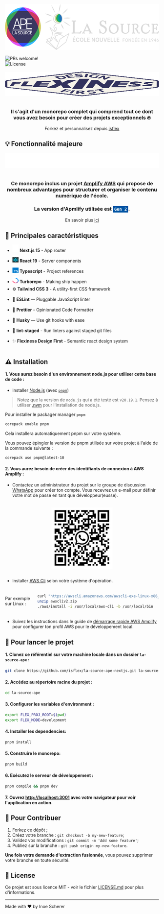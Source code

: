 
<div style="text-align: center; width: 100%;">
  <img src="apps/gateway/public/logo/ape-et-la-source.svg" alt="APE | La Source" align="center" style="width: 100%; height: 150px;" />
</div>

<br>

<div style="width: 100%;">
  <div style="width: 49%;">
    <img src="https://img.shields.io/static/v1?label=PRs&message=welcome&style=for-the-badge&color=24B36B&labelColor=000000" alt="PRs welcome!" align="center" style="height: 28px" />
  </div>
  <div style="width: 49%;">
    <img src="https://img.shields.io/github/license/chhpt/typescript-nextjs-starter?style=for-the-badge&color=24B36B&labelColor=000000" alt="License" align="center" style="height: 28px;" />
  </div>
</div>

<br>

<div style="text-align: center; width: 100%;">
  <img src="apps/gateway/public/logo/filled/rectangle/logo_flexiness_2.svg" alt="Flexiness | Design First" align="center" style="width: 100%; height: 80px;" />
</div>

<br>

<h3 style="text-align: center; width: 100%;">
  Il s'agit d'un monorepo complet qui comprend tout ce dont vous avez besoin pour créer des projets exceptionnels 🔥
</h3>

<p style="text-align: center; width: 100%;">
  Forkez et personnalisez depuis <a href="https://github.com/isflex/la-source-ape-nextjs">isflex</a>
</p>

## 💡 Fonctionnalité majeure

<div style="text-align: center;">
  <img src="apps/gateway/public/assets/svg/programming/amplify.svg" alt="AWS Amplify" align="center"
  style="width: 100%; height: 50px;" />
</div>

<br>

<h3 style="text-align: center; width: 100%;">
  Ce monorepo inclus un projet <a href='https://aws.amazon.com/fr/amplify' target='_blank'>Amplify AWS</a> qui propose de nombreux advantages pour structurer et organiser le contenu numérique de l'école.
</h3>

<h3 style="text-align: center; width: 100%;">
  La version d'Apmlify utilisée est <code style="display: inline-block; padding: 0.2em 0.3em; color: #fff; background: #0055a4;">Gen 2</code>.
</h3>

<p style="text-align: center; width: 100%;">
    En savoir plus <a href='https://github.com/aws-samples/amplify-next-template/blob/main/README.md' target='_blank'>ici</a>
</p>

## 🔧 Principales caractéristiques

<ul>
  <li style="height: 34px;">
    <img src="apps/gateway/public/assets/svg/programming/icon/nextjs-outline-white.svg" style="width: 20px; height: 24px;" />
    <strong>Next.js 15</strong> - App router
  </li>
  <li style="height: 34px;">
    <img src="apps/gateway/public/assets/svg/programming/icon/react.svg" style="width: 20px; height: 24px;" />
    <strong>React 19</strong> - Server components
  </li>
  <li style="height: 34px;">
    <img src="apps/gateway/public/assets/svg/programming/icon/typescript.svg" style="width: 20px; height: 24px;" />
    <strong>Typescript</strong> - Project references
  </li>
  <li style="height: 34px;">
    <img src="apps/gateway/public/assets/svg/programming/icon/turborepo.svg" style="width: 20px; height: 24px;" />
    <strong>Turborepo</strong> - Making ship happen
  </li>
  <li style="height: 34px;">
    ⚙️ <strong>Tailwind CSS 3</strong> - A utility-first CSS framework
  </li>
  <li style="height: 34px;">
    📏 <strong>ESLint</strong> — Pluggable JavaScript linter
  </li>
  <li style="height: 34px;">
    💖 <strong>Prettier</strong> - Opinionated Code Formatter
  </li>
  <li style="height: 34px;">
    🐶 <strong>Husky</strong> — Use git hooks with ease
  </li>
  <li style="height: 34px;">
    🚫 <strong>lint-staged</strong> - Run linters against staged git files
  </li>
  <li style="height: 34px;">
    ✨ <strong>Flexiness Design First</strong> - Semantic react design system
  </li>
</ul>

## ⚠️ Installation

#### 1. Vous aurez besoin d'un environnement node.js pour utiliser cette base de code :

- Installer [Node.js](https://nodejs.org/en) (avec [`pnpm`](https://pnpm.io/installation))

> Notez que la version de `node.js` qui a été testé est `v20.19.1`. Pensez à utiliser [.nvm](https://github.com/nvm-sh/nvm) pour l'installation de node.js.

Pour installer le packager manager `pnpm`

```bash
corepack enable pnpm
```

Cela installera automatiquement pnpm sur votre système.

Vous pouvez épingler la version de pnpm utilisée sur votre projet à l'aide de la commande suivante :

```bash
corepack use pnpm@latest-10
```

#### 2. Vous aurez besoin de créer des identifiants de connexion à AWS Amplify :

- Contactez un administrateur du projet sur le groupe de discussion [WhatsApp](https://chat.whatsapp.com/HqVx1dpEQM8Bk3XrDDaXtI) pour créer ton compte. Vous recevrez un e-mail pour définir votre mot de passe en tant que développeur(eusse).

<br/>

<div style="text-align: center;">
    <img src="apps/gateway/public/assets/img/qr-code-whatsapp.jpg" alt="Whatsapp-qr-code" align="center" style="width: 200px; height: 200px;" />
</div>

<br/>

- Installer [AWS Cli](https://docs.aws.amazon.com/cli/latest/userguide/getting-started-install.html) selon votre système d'opération.


<div style="width: 100%; margin: 0 auto; padding: 5px 0; display: flex; flex-direction: row; flex-wrap: nowrap; align-items: center; justify-content: space-around;">
  Par exemple sur Linux :

```bash
curl "https://awscli.amazonaws.com/awscli-exe-linux-x86_64.zip" -o "awscliv2.zip"
unzip awscliv2.zip
./aws/install -i /usr/local/aws-cli -b /usr/local/bin
```
</div>

- Suivez les instructions dans le guide de [démarrage rapide AWS Amplify](https://docs.amplify.aws/react/start/account-setup/) pour configurer ton profil AWS pour le développement local.


## 🚀 Pour lancer le projet

#### 1. Clonez ce référentiel sur votre machine locale dans un dossier `la-source-ape` :

```bash
git clone https://github.com/isflex/la-source-ape-nextjs.git la-source-ape
```

#### 2. Accédez au répertoire racine du projet :

```bash
cd la-source-ape
```

#### 3. Configurer les variables d'environment :

```bash
export FLEX_PROJ_ROOT=$(pwd)
export FLEX_MODE=development
```

#### 4. Installer les dependencies:

```bash
pnpm install
```

#### 5. Construire le monorepo:

```bash
pnpm build
```

#### 6. Exécutez le serveur de développement :

```bash
pnpm compile && pnpm dev
```

#### 7. Ouvrez [http://localhost:3001](http://localhost:3001) avec votre navigateur pour voir l'application en action.


## 🤝 Pour Contribuer

1. Forkez ce dépôt ;
2. Créez votre branche : `git checkout -b my-new-feature`;
3. Validez vos modifications : `git commit -m 'Add some feature'`;
4. Publiez sur la branche : `git push origin my-new-feature`.

**Une fois votre demande d'extraction fusionnée**, vous pouvez supprimer votre branche en toute sécurité.

## 📝 License

Ce projet est sous licence MIT - voir le fichier [LICENSE.md](LICENSE.md) pour plus d'informations.

---

Made with ♥ by Inoe Scherer
